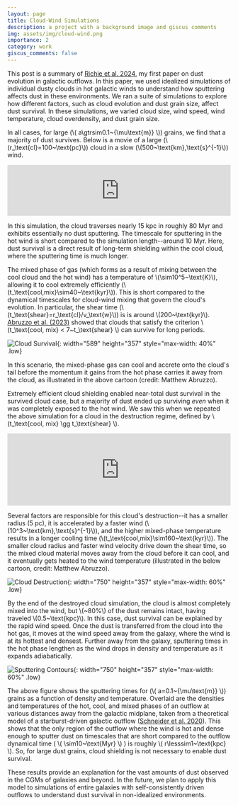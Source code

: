 ```yaml
---
layout: page
title: Cloud-Wind Simulations
description: a project with a background image and giscus comments
img: assets/img/cloud-wind.png
importance: 2
category: work
giscus_comments: false
---
```


This post is a summary of [Richie et al. 2024](https://ui.adsabs.harvard.edu/abs/2024arXiv240303711R/abstract), my first paper on dust evolution in galactic outflows. In this paper, we used idealized simulations of individual dusty clouds in hot galactic winds to understand how sputtering affects dust in these environments. We ran a suite of simulations to explore how different factors, such as cloud evolution and dust grain size, affect dust survival. In these simulations, we varied cloud size, wind speed, wind temperature, cloud overdensity, and dust grain size. 

In all cases, for large (\\( a\gtrsim0.1~{\mu\text{m}} \\)) grains, we find that a majority of dust survives. Below is a movie of a large (\\(r_\text{cl}=100~\text{pc}\\)) cloud in a slow (\\(500~\text{km}\,\text{s}^{-1}\\)) wind.



<div style="padding:22.89% 0 0 0;position:relative;"><iframe src="https://player.vimeo.com/video/927225139?badge=0&amp;autopause=0&amp;player_id=0&amp;app_id=58479" frameborder="0" allow="autoplay; fullscreen; picture-in-picture; clipboard-write" style="position:absolute;top:0;left:0;width:100%;height:100%;" title="survived_cloud"></iframe></div><script src="https://player.vimeo.com/api/player.js"></script>



In this simulation, the cloud traverses nearly 15 kpc in roughly 80 Myr and exhibits essentially no dust sputtering. The timescale for sputtering in the hot wind is short compared to the simulation length--around 10 Myr. Here, dust survival is a direct result of long-term shielding within the cool cloud, where the sputtering time is much longer. 

The mixed phase of gas (which forms as a result of mixing between the cool cloud and the hot wind) has a temperature of \\(\sim10^5~\text{K}\\), allowing it to cool extremely efficiently (\\(t_\text{cool,mix}\sim40~\text{kyr}\\)). This is short compared to the dynamical timescales for cloud-wind mixing that govern the cloud's evolution. In particular, the shear time (\\(t_\text{shear}=r_\text{cl}/v_\text{w}\\)) is is around \\(200~\text{kyr}\\). [Abruzzo et al. (2023)](https://ui.adsabs.harvard.edu/abs/2023arXiv230703228A/abstract) showed that clouds that satisfy the criterion \\(t_\text{cool, mix} < 7~t_\text{shear} \\) can survive for long periods.

![Cloud Survival](/assets/img/posts/cloud_surv.png){: width="589" height="357" style="max-width: 40%" .low}

In this scenario, the mixed-phase gas can cool and accrete onto the cloud's tail before the momentum it gains from the hot phase carries it away from the cloud, as illustrated in the above cartoon (credit: Matthew Abruzzo).

Extremely efficient cloud shielding enabled near-total dust survival in the survived cloud case, but a majority of dust ended up surviving _even_ when it was completely exposed to the hot wind. We saw this when we repeated the above simulation for a cloud in the destruction regime, defined by \\(t_\text{cool, mix} \gg t_\text{shear} \\).



<div style="padding:32.32% 0 0 0;position:relative;"><iframe src="https://player.vimeo.com/video/1018752642?badge=0&amp;autopause=0&amp;player_id=0&amp;app_id=58479" frameborder="0" allow="autoplay; fullscreen; picture-in-picture; clipboard-write" style="position:absolute;top:0;left:0;width:100%;height:100%;" title="destroyed_cloud"></iframe></div><script src="https://player.vimeo.com/api/player.js"></script>



Several factors are responsible for this cloud's destruction--it has a smaller radius (5 pc), it is accelerated by a faster wind (\\(10^3~\text{km}\,\text{s}^{-1}\\)), and the higher mixed-phase temperature results in a longer cooling time (\\(t_\text{cool,mix}\sim160~\text{kyr}\\)). The smaller cloud radius and faster wind velocity drive down the shear time, so the mixed cloud material moves away from the cloud before it can cool, and it eventually gets heated to the wind temperature (illustrated in the below cartoon, credit: Matthew Abruzzo).

![Cloud Destruction](assets/img/posts/cloud_dest.png){: width="750" height="357" style="max-width: 60%" .low}

By the end of the destroyed cloud simulation, the cloud is almost completely mixed into the wind, but \\(~80\%\\) of the dust remains intact, having traveled \\(0.5~\text{kpc}\\). In this case, dust survival can be explained by the rapid wind speed. Once the dust is transferred from the cloud into the hot gas, it moves at the wind speed away from the galaxy, where the wind is at its hottest and densest. Further away from the galaxy, sputtering times in the hot phase lengthen as the wind drops in density and temperature as it expands adiabatically.

![Sputtering Contours](/assets/img/posts/sputtering_contours.jpg){: width="750" height="357" style="max-width: 60%" .low}

The above figure shows the sputtering times for (\\( a=0.1~{\mu\text{m}} \\)) grains as a function of density and temperature. Overlaid are the densities and temperatures of the hot, cool, and mixed phases of an outflow at various distances away from the galactic midplane, taken from a theoretical model of a starburst-driven galactic outflow ([Schneider et al. 2020](https://ui.adsabs.harvard.edu/abs/2020ApJ...895...43S/abstractt)). This shows that the only region of the outflow where the wind is hot and dense enough to sputter dust on timescales that are short compared to the outflow dynamical time ( \\( \sim10~\text{Myr} \\) ) is roughly \\( r\lesssim1~\text{kpc} \\). So, for large dust grains, cloud shielding is not necessary to enable dust survival.

These results provide an explanation for the vast amounts of dust observed in the CGMs of galaxies and beyond. In the future, we plan to apply this model to simulations of entire galaxies with self-consistently driven outflows to understand dust survival in non-idealized environments.
